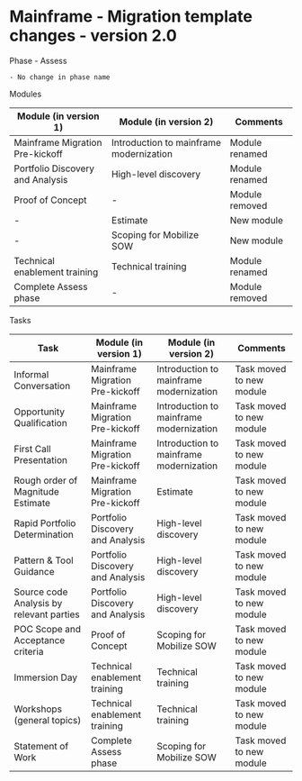 # Mainframe - Migration template changes - version 2.0

Phase - Assess

	- No change in phase name

Modules

| Module (in version 1) | Module (in version 2) | Comments |
| -------- | ------- | ------- |
| Mainframe Migration Pre-kickoff | Introduction to mainframe modernization | Module renamed |
| Portfolio Discovery and Analysis | High-level discovery |	Module renamed |
| Proof of Concept | - | Module removed |
| - | Estimate	| New module |
| - | Scoping for Mobilize SOW	| New module |
| Technical enablement training | Technical training | Module renamed |
| Complete Assess phase | - | Module removed |

Tasks

| Task | Module (in version 1) | Module (in version 2) | Comments |
| -------- | ------- | ------- | ------- | 
| Informal Conversation	| Mainframe Migration Pre-kickoff |	Introduction to mainframe modernization | Task moved to new module |
| Opportunity Qualification | Mainframe Migration Pre-kickoff |	Introduction to mainframe modernization | Task moved to new module |
| First Call Presentation |	Mainframe Migration Pre-kickoff | Introduction to mainframe modernization |	Task moved to new module |
| Rough order of Magnitude Estimate | Mainframe Migration Pre-kickoff | Estimate | Task moved to new module |
| Rapid Portfolio Determination	| Portfolio Discovery and Analysis | High-level discovery |	Task moved to new module |
| Pattern & Tool Guidance |	Portfolio Discovery and Analysis |	High-level discovery |	Task moved to new module |
| Source code Analysis by relevant parties | Portfolio Discovery and Analysis | High-level discovery | Task moved to new module |
| POC Scope and Acceptance criteria | Proof of Concept | Scoping for Mobilize SOW |	Task moved to new module |
| Immersion Day | Technical enablement training | Technical training | Task moved to new module |
| Workshops (general topics) | Technical enablement training | Technical training | Task moved to new module |
| Statement of Work | Complete Assess phase | Scoping for Mobilize SOW | Task moved to new module |